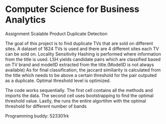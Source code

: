 # Computer Science for Business Analytics
Assignment 
Scalable Product Duplicate Detection

The goal of this project is to find duplicate TVs that are sold on different sites. A dataset of 1624 TVs is used and there are 4 different sites each TV can be sold on. Locality Sensitivity Hashing is performed where information from the title is used. LSH yields candidate pairs which are classified based on TV brand and modelID extracted from the title.(ModelID is not always available) As for final classification, the jaccard similiarity is calculated from the title which needs to be above a certain threshold for the pair outputed as a duplicate. Optimal threshold level is optimized.

The code works sequentially. The first cell contains all the methods and imports the data. The second cell uses bootstrapping to find the optimal threshold value. Lastly, the runs the entire algortihm with the optimal threshold for different number of bands

Programming buddy: 523301rk
